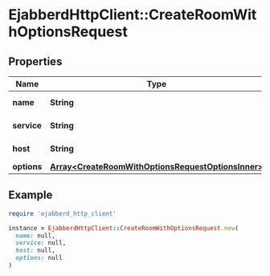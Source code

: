 # EjabberdHttpClient::CreateRoomWithOptionsRequest

## Properties

| Name | Type | Description | Notes |
| ---- | ---- | ----------- | ----- |
| **name** | **String** | Room name. | [optional] |
| **service** | **String** | MUC service. | [optional] |
| **host** | **String** | Server host. | [optional] |
| **options** | [**Array&lt;CreateRoomWithOptionsRequestOptionsInner&gt;**](CreateRoomWithOptionsRequestOptionsInner.md) |  | [optional] |

## Example

```ruby
require 'ejabberd_http_client'

instance = EjabberdHttpClient::CreateRoomWithOptionsRequest.new(
  name: null,
  service: null,
  host: null,
  options: null
)
```

